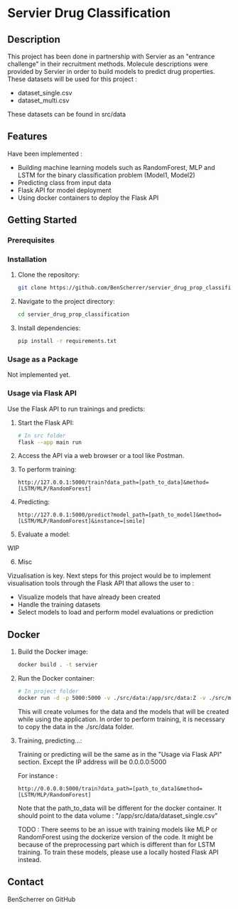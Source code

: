 
# Servier Drug Classification

## Description

This project has been done in partnership with Servier as an "entrance challenge" in their recruitment methods. Molecule descriptions were provided by Servier in order to build models to predict drug properties. These datasets will be used for this project :
- dataset_single.csv
- dataset_multi.csv

These datasets can be found in src/data

## Features

Have been implemented :
- Building machine learning models such as RandomForest, MLP and LSTM for the binary classification problem (Model1, Model2) 
- Predicting class from input data
- Flask API for model deployment
- Using docker containers to deploy the Flask API

## Getting Started

### Prerequisites

### Installation

1. Clone the repository:
   ```bash
   git clone https://github.com/BenScherrer/servier_drug_prop_classification.git
   ```

2. Navigate to the project directory:
   ```bash
   cd servier_drug_prop_classification
   ```

3. Install dependencies:
   ```bash
   pip install -r requirements.txt
   ```

### Usage as a Package

Not implemented yet.

### Usage via Flask API

Use the Flask API to run trainings and predicts:

1. Start the Flask API:

   ```bash
   # In src folder
   flask --app main run
   ```

2. Access the API via a web browser or a tool like Postman.

3. To perform training:

   ```
   http://127.0.0.1:5000/train?data_path=[path_to_data]&method=[LSTM/MLP/RandomForest]
   ``` 

4. Predicting:
   ```
   http://127.0.0.1:5000/predict?model_path=[path_to_model]&method=[LSTM/MLP/RandomForest]&instance=[smile]
   ```

5. Evaluate a model:

WIP

6. Misc

Vizualisation is key. Next steps for this project would be to implement visualisation tools through the Flask API that allows the user to :
   - Visualize models that have already been created
   - Handle the training datasets 
   - Select models to load and perform model evaluations or prediction


## Docker

1. Build the Docker image:

   ```bash
   docker build . -t servier
   ```

2. Run the Docker container:

   ```bash
   # In project folder
   docker run -d -p 5000:5000 -v ./src/data:/app/src/data:Z -v ./src/models:/app/src/models:Z servier:latest
   ```
   This will create volumes for the data and the models that will be created while using the application. In order to perform training, it is necessary to copy the data in the ./src/data folder.

3. Training, predicting...:

   Training or predicting will be the same as in the "Usage via Flask API" section. Except the IP address will be 0.0.0.0:5000

   For instance :

   ```
   http://0.0.0.0:5000/train?data_path=[path_to_data]&method=[LSTM/MLP/RandomForest]
   ```

   Note that the path_to_data will be different for the docker container. It should point to the data volume : "/app/src/data/dataset_single.csv"

   TODO : There seems to be an issue with training models like MLP or RandomForest using the dockerize version of the code. It might be because of the preprocessing part which is different than for LSTM training. To train these models, please use a locally hosted Flask API instead.

## Contact

BenScherrer on GitHub

